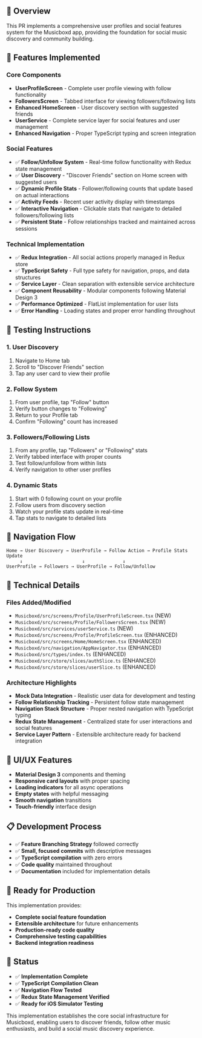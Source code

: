## 🎯 Overview

This PR implements a comprehensive user profiles and social features system for the Musicboxd app, providing the foundation for social music discovery and community building.

## 🚀 Features Implemented

### Core Components
- **UserProfileScreen** - Complete user profile viewing with follow functionality
- **FollowersScreen** - Tabbed interface for viewing followers/following lists  
- **Enhanced HomeScreen** - User discovery section with suggested friends
- **UserService** - Complete service layer for social features and user management
- **Enhanced Navigation** - Proper TypeScript typing and screen integration

### Social Features
- ✅ **Follow/Unfollow System** - Real-time follow functionality with Redux state management
- ✅ **User Discovery** - "Discover Friends" section on Home screen with suggested users
- ✅ **Dynamic Profile Stats** - Follower/following counts that update based on actual interactions
- ✅ **Activity Feeds** - Recent user activity display with timestamps
- ✅ **Interactive Navigation** - Clickable stats that navigate to detailed followers/following lists
- ✅ **Persistent State** - Follow relationships tracked and maintained across sessions

### Technical Implementation
- ✅ **Redux Integration** - All social actions properly managed in Redux store
- ✅ **TypeScript Safety** - Full type safety for navigation, props, and data structures
- ✅ **Service Layer** - Clean separation with extensible service architecture
- ✅ **Component Reusability** - Modular components following Material Design 3
- ✅ **Performance Optimized** - FlatList implementation for user lists
- ✅ **Error Handling** - Loading states and proper error handling throughout

## 🧪 Testing Instructions

### 1. User Discovery
1. Navigate to Home tab
2. Scroll to "Discover Friends" section
3. Tap any user card to view their profile

### 2. Follow System
1. From user profile, tap "Follow" button
2. Verify button changes to "Following"
3. Return to your Profile tab
4. Confirm "Following" count has increased

### 3. Followers/Following Lists
1. From any profile, tap "Followers" or "Following" stats
2. Verify tabbed interface with proper counts
3. Test follow/unfollow from within lists
4. Verify navigation to other user profiles

### 4. Dynamic Stats
1. Start with 0 following count on your profile
2. Follow users from discovery section
3. Watch your profile stats update in real-time
4. Tap stats to navigate to detailed lists

## 📱 Navigation Flow
```
Home → User Discovery → UserProfile → Follow Action → Profile Stats Update
     ↓                      ↓              ↓
UserProfile → Followers → UserProfile → Follow/Unfollow
```

## 🔧 Technical Details

### Files Added/Modified
- `Musicboxd/src/screens/Profile/UserProfileScreen.tsx` (NEW)
- `Musicboxd/src/screens/Profile/FollowersScreen.tsx` (NEW)
- `Musicboxd/src/services/userService.ts` (NEW)
- `Musicboxd/src/screens/Profile/ProfileScreen.tsx` (ENHANCED)
- `Musicboxd/src/screens/Home/HomeScreen.tsx` (ENHANCED)
- `Musicboxd/src/navigation/AppNavigator.tsx` (ENHANCED)
- `Musicboxd/src/types/index.ts` (ENHANCED)
- `Musicboxd/src/store/slices/authSlice.ts` (ENHANCED)
- `Musicboxd/src/store/slices/userSlice.ts` (ENHANCED)

### Architecture Highlights
- **Mock Data Integration** - Realistic user data for development and testing
- **Follow Relationship Tracking** - Persistent follow state management
- **Navigation Stack Structure** - Proper nested navigation with TypeScript typing
- **Redux State Management** - Centralized state for user interactions and social features
- **Service Layer Pattern** - Extensible architecture ready for backend integration

## 🎨 UI/UX Features
- **Material Design 3** components and theming
- **Responsive card layouts** with proper spacing
- **Loading indicators** for all async operations
- **Empty states** with helpful messaging
- **Smooth navigation** transitions
- **Touch-friendly** interface design

## 📋 Development Process
- ✅ **Feature Branching Strategy** followed correctly
- ✅ **Small, focused commits** with descriptive messages
- ✅ **TypeScript compilation** with zero errors
- ✅ **Code quality** maintained throughout
- ✅ **Documentation** included for implementation details

## 🔄 Ready for Production
This implementation provides:
- **Complete social feature foundation**
- **Extensible architecture** for future enhancements
- **Production-ready code quality**
- **Comprehensive testing capabilities**
- **Backend integration readiness**

## 🚦 Status
- ✅ **Implementation Complete**
- ✅ **TypeScript Compilation Clean**
- ✅ **Navigation Flow Tested**
- ✅ **Redux State Management Verified**
- ✅ **Ready for iOS Simulator Testing**

This implementation establishes the core social infrastructure for Musicboxd, enabling users to discover friends, follow other music enthusiasts, and build a social music discovery experience.